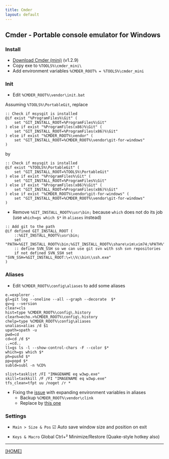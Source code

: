 ```yaml
---
title: Cmder
layout: default
---
```


## Cmder - Portable console emulator for Windows


### Install

* [Download Cmder (mini)](http://cmder.net) (v1.2.9)
* Copy exe to `%TOOLS%\cmder_mini\`
* Add environment variables `%CMDER_ROOT% = %TOOLS%\cmder_mini`


### Init

* Edit `%CMDER_ROOT%\vendor\init.bat`

Assuming `%TOOLS%\PortableGit`, replace

````
:: Check if msysgit is installed
@if exist "%ProgramFiles%\Git" (
    set "GIT_INSTALL_ROOT=%ProgramFiles%\Git"
) else if exist "%ProgramFiles(x86)%\Git" (
    set "GIT_INSTALL_ROOT=%ProgramFiles(x86)%\Git"
) else if exist "%CMDER_ROOT%\vendor" (
    set "GIT_INSTALL_ROOT=%CMDER_ROOT%\vendor\git-for-windows"
)
````

by

````
:: Check if msysgit is installed
@if exist "%TOOLS%\PortableGit" (
    set "GIT_INSTALL_ROOT=%TOOLS%\PortableGit"
) else if exist "%ProgramFiles%\Git" (
    set "GIT_INSTALL_ROOT=%ProgramFiles%\Git"
) else if exist "%ProgramFiles(x86)%\Git" (
    set "GIT_INSTALL_ROOT=%ProgramFiles(x86)%\Git"
) else if exist "%CMDER_ROOT%\vendor\git-for-windows" (
    set "GIT_INSTALL_ROOT=%CMDER_ROOT%\vendor\git-for-windows"
)
````


* Remove `%GIT_INSTALL_ROOT%\usr\bin;` because `which` does not do its job (use `which=gs which $*` in `aliases` instead)

````
:: Add git to the path
@if defined GIT_INSTALL_ROOT (
    ::%GIT_INSTALL_ROOT%\usr\bin;
    set "PATH=%GIT_INSTALL_ROOT%\bin;%GIT_INSTALL_ROOT%\share\vim\vim74;%PATH%"
    :: define SVN_SSH so we can use git svn with ssh svn repositories
    if not defined SVN_SSH set "SVN_SSH=%GIT_INSTALL_ROOT:\=\\%\\bin\\ssh.exe"
)
````


### Aliases

* Edit `%CMDER_ROOT%\config\aliases` to add some aliases

````
e.=explorer .
gl=git log --oneline --all --graph --decorate  $*
gv=g --version
clear=cls
hist=type %CMDER_ROOT%\config\.history
clearh=echo.>%CMDER_ROOT%\config\.history
chelp=type %CMDER_ROOT%\config\aliases
unalias=alias /d $1
upath=spath -u
pwd=cd
cd=cd /d $*
..=cd..
ll=gs ls -l --show-control-chars -F --color $*
which=gs which $*
ph=pushd $*
pp=popd $*
subld=subl -n %CD%

slist=tasklist /FI "IMAGENAME eq w3wp.exe"
skill=taskkill /F /FI "IMAGENAME eq w3wp.exe"
tfs_clean=tfpt uu /noget /r *
````

* Fixing the [issue](https://github.com/cmderdev/cmder/issues/684) with expanding environment variables in aliases
    * Backup `%CMDER_ROOT%\vendor\clink`
    * Replace by [this one](https://www.dropbox.com/sh/hqbrpkf0dpmmizq/AADIJ4G5gjJ59JfFmr-3-Qc0a/20150923_1abb57/clink_DEV.zip?dl=0)

### Settings

* `Main > Size & Pos`
☑ Auto save window size and position on exit

* `Keys & Macro`
Global Ctrl+² Minimize/Restore (Quake-style hotkey also)

---

[[HOME]](../index.html)
